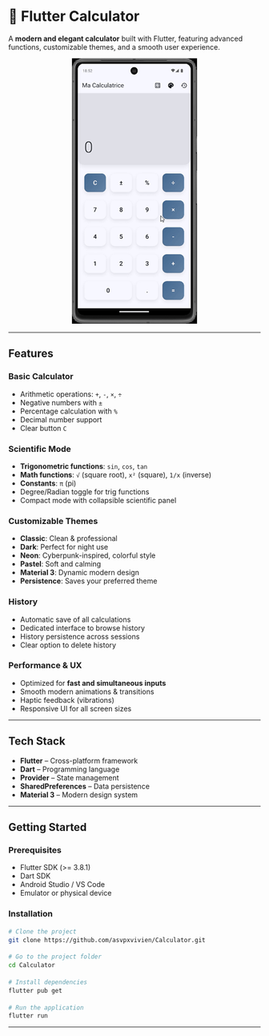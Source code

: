 # 📱 Flutter Calculator

A **modern and elegant calculator** built with Flutter, featuring advanced functions, customizable themes, and a smooth user experience.

<p align="center">
  <img src="assets/images/calculator.gif" width="250" alt="Calculator App Demo">
</p>

---

##  Features

###  Basic Calculator
- Arithmetic operations: `+`, `-`, `×`, `÷`
- Negative numbers with `±`
- Percentage calculation with `%`
- Decimal number support
- Clear button `C`

###  Scientific Mode
- **Trigonometric functions**: `sin`, `cos`, `tan`
- **Math functions**: `√` (square root), `x²` (square), `1/x` (inverse)
- **Constants**: `π` (pi)
- Degree/Radian toggle for trig functions
- Compact mode with collapsible scientific panel

###  Customizable Themes
- **Classic**: Clean & professional
- **Dark**: Perfect for night use
- **Neon**: Cyberpunk-inspired, colorful style
- **Pastel**: Soft and calming
- **Material 3**: Dynamic modern design
- **Persistence**: Saves your preferred theme

###  History
- Automatic save of all calculations
- Dedicated interface to browse history
- History persistence across sessions
- Clear option to delete history

###  Performance & UX
- Optimized for **fast and simultaneous inputs**
- Smooth modern animations & transitions
- Haptic feedback (vibrations)
- Responsive UI for all screen sizes

---

##  Tech Stack
- **Flutter** – Cross-platform framework
- **Dart** – Programming language
- **Provider** – State management
- **SharedPreferences** – Data persistence
- **Material 3** – Modern design system

---

##  Getting Started

### Prerequisites
- Flutter SDK (>= 3.8.1)
- Dart SDK
- Android Studio / VS Code
- Emulator or physical device

### Installation
```bash
# Clone the project
git clone https://github.com/asvpxvivien/Calculator.git

# Go to the project folder
cd Calculator

# Install dependencies
flutter pub get

# Run the application
flutter run
```
---


